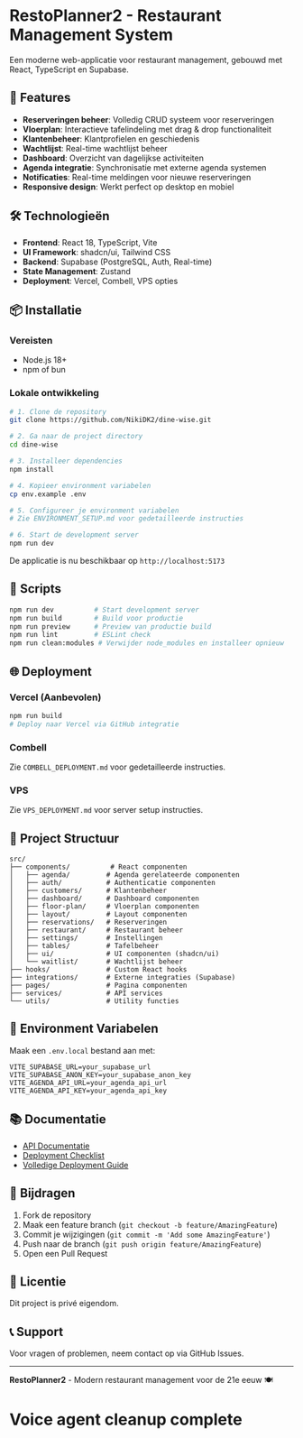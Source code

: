 # RestoPlanner2 - Restaurant Management System

Een moderne web-applicatie voor restaurant management, gebouwd met React, TypeScript en Supabase.

## 🚀 Features

- **Reserveringen beheer**: Volledig CRUD systeem voor reserveringen
- **Vloerplan**: Interactieve tafelindeling met drag & drop functionaliteit
- **Klantenbeheer**: Klantprofielen en geschiedenis
- **Wachtlijst**: Real-time wachtlijst beheer
- **Dashboard**: Overzicht van dagelijkse activiteiten
- **Agenda integratie**: Synchronisatie met externe agenda systemen
- **Notificaties**: Real-time meldingen voor nieuwe reserveringen
- **Responsive design**: Werkt perfect op desktop en mobiel

## 🛠️ Technologieën

- **Frontend**: React 18, TypeScript, Vite
- **UI Framework**: shadcn/ui, Tailwind CSS
- **Backend**: Supabase (PostgreSQL, Auth, Real-time)
- **State Management**: Zustand
- **Deployment**: Vercel, Combell, VPS opties

## 📦 Installatie

### Vereisten

- Node.js 18+
- npm of bun

### Lokale ontwikkeling

```bash
# 1. Clone de repository
git clone https://github.com/NikiDK2/dine-wise.git

# 2. Ga naar de project directory
cd dine-wise

# 3. Installeer dependencies
npm install

# 4. Kopieer environment variabelen
cp env.example .env

# 5. Configureer je environment variabelen
# Zie ENVIRONMENT_SETUP.md voor gedetailleerde instructies

# 6. Start de development server
npm run dev
```

De applicatie is nu beschikbaar op `http://localhost:5173`

## 🔧 Scripts

```bash
npm run dev          # Start development server
npm run build        # Build voor productie
npm run preview      # Preview van productie build
npm run lint         # ESLint check
npm run clean:modules # Verwijder node_modules en installeer opnieuw
```

## 🌐 Deployment

### Vercel (Aanbevolen)

```bash
npm run build
# Deploy naar Vercel via GitHub integratie
```

### Combell

Zie `COMBELL_DEPLOYMENT.md` voor gedetailleerde instructies.

### VPS

Zie `VPS_DEPLOYMENT.md` voor server setup instructies.

## 📁 Project Structuur

```
src/
├── components/          # React componenten
│   ├── agenda/         # Agenda gerelateerde componenten
│   ├── auth/           # Authenticatie componenten
│   ├── customers/      # Klantenbeheer
│   ├── dashboard/      # Dashboard componenten
│   ├── floor-plan/     # Vloerplan componenten
│   ├── layout/         # Layout componenten
│   ├── reservations/   # Reserveringen
│   ├── restaurant/     # Restaurant beheer
│   ├── settings/       # Instellingen
│   ├── tables/         # Tafelbeheer
│   ├── ui/             # UI componenten (shadcn/ui)
│   └── waitlist/       # Wachtlijst beheer
├── hooks/              # Custom React hooks
├── integrations/       # Externe integraties (Supabase)
├── pages/              # Pagina componenten
├── services/           # API services
└── utils/              # Utility functies
```

## 🔐 Environment Variabelen

Maak een `.env.local` bestand aan met:

```env
VITE_SUPABASE_URL=your_supabase_url
VITE_SUPABASE_ANON_KEY=your_supabase_anon_key
VITE_AGENDA_API_URL=your_agenda_api_url
VITE_AGENDA_API_KEY=your_agenda_api_key
```

## 📚 Documentatie

- [API Documentatie](AGENDA_API_README.md)
- [Deployment Checklist](DEPLOYMENT_CHECKLIST.md)
- [Volledige Deployment Guide](FULL_SITE_DEPLOYMENT.md)

## 🤝 Bijdragen

1. Fork de repository
2. Maak een feature branch (`git checkout -b feature/AmazingFeature`)
3. Commit je wijzigingen (`git commit -m 'Add some AmazingFeature'`)
4. Push naar de branch (`git push origin feature/AmazingFeature`)
5. Open een Pull Request

## 📄 Licentie

Dit project is privé eigendom.

## 📞 Support

Voor vragen of problemen, neem contact op via GitHub Issues.

---

**RestoPlanner2** - Modern restaurant management voor de 21e eeuw 🍽️
# Voice agent cleanup complete
